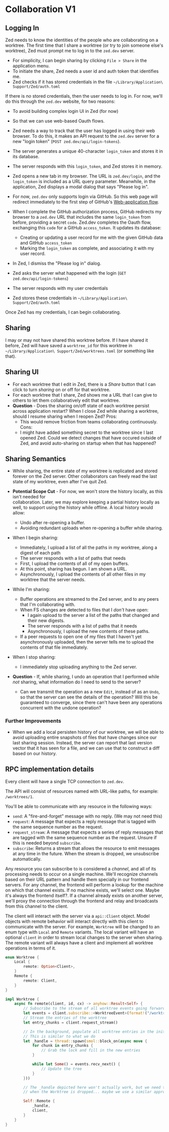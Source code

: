 # Collaboration V1

## Logging In

Zed needs to know the identities of the people who are collaborating on a worktree. The first
time that I share a worktree (or try to join someone else's worktree), Zed must prompt me to
log in to the `zed.dev` server.

* For simplicity, I can begin sharing by clicking `File > Share` in the application menu.
* To initiate the share, Zed needs a user id and auth token that identifies me.
* Zed checks if it has stored credentials in the file `~/Library/Application\ Support/Zed/auth.toml`

If there is *no* stored credentials, then the user needs to log in. For now, we'll do this through
the `zed.dev` website, for two reasons:
  * To avoid building complex login UI in Zed (for now)
  * So that we can use web-based Oauth flows.

* Zed needs a way to track that the user has logged in using their web browser. To do this,
  it makes an API request to the `zed.dev` server for a new "login token" (`POST zed.dev/api/login-tokens`).
* The server generates a unique 40-character `login_token` and stores it in its database.
* The server responds with this `login_token`, and Zed stores it in memory.
* Zed opens a new tab in my browser. The URL is `zed.dev/login`, and the `login_token` is included as a URL
  query parameter. Meanwhile, in the application, Zed displays a modal dialog that says "Please log in".
* For now, `zed.dev` only supports login via GitHub. So this web page will redirect immediately to the first
  step of GitHub's [Web-application flow](https://docs.github.com/en/developers/apps/building-oauth-apps/authorizing-oauth-apps#web-application-flow).
* When I complete the GitHub authorization process, GitHub redirects my browser to a `zed.dev` URL that
  includes the same `login_token` from before, providing a secret `code`. Zed.dev completes the Oauth flow, exchanging this `code` for a GitHub `access_token`. It updates its database:
    * Creating or updating a user record for me with the given GitHub data and GitHub `access_token`
    * Marking the `login_token` as complete, and associating it with my user record.
* In Zed, I dismiss the "Please log in" dialog.
* Zed asks the server what happened with the login (`GET zed.dev/api/login-tokens`)
* The server responds with my user credentials
* Zed stores these credentials in `~/Library/Application\ Support/Zed/auth.toml`

Once Zed has my credentials, I can begin collaborating.

## Sharing

I may or may not have shared this worktree before. If I have shared it before, Zed will have saved a `worktree_id` for this
worktree in `~/Library/Application\ Support/Zed/worktrees.toml` (or something like that).

## Sharing UI

* For each worktree that I edit in Zed, there is a *Share* button that I can click to turn *sharing*
  on or off for that worktree.
* For each worktree that I share, Zed shows me a URL that I can give to others to let them
  collaboratively edit that worktree.
* __Question__ - Does the sharing on/off state of each worktree persist across application restart?
  When I close Zed while sharing a worktree, should I resume sharing when I reopen Zed?
    Pros:
    * This would remove friction from teams collaborating continuously.
    Cons:
    * I might have added something secret to the worktree since I last opened Zed. Could we detect
      changes that have occured outside of Zed, and avoid auto-sharing on startup when that has
      happened?

## Sharing Semantics

* While sharing, the entire state of my worktree is replicated and stored forever on the Zed server.
  Other collaborators can freely read the last state of my worktree, even after I've quit Zed.
* __Potential Scope Cut__ - For now, we won't store the history locally, as this isn't needed for  
  collaboration. Later, we may explore keeping a partial history locally as well, to support using
  the history while offline. A local history would allow:
    * Undo after re-opening a buffer.
    * Avoiding redundant uploads when re-opening a buffer while sharing.

* When I begin sharing:
    * Immediately, I upload a list of all the paths in my worktree, along a digest of each path
    * The server responds with a list of paths that needs
    * First, I upload the contents of all of my open buffers.
    * At this point, sharing has begun. I am shown a URL.
    * Asynchronously, I upload the contents of all other files in my worktree that the server needs.
* While I'm sharing:
    * Buffer operations are streamed to the Zed server, and to any peers that I'm collaborating with.
    * When FS changes are detected to files that I *don't* have open:
        * I again upload to the server a list of the paths that changed and their new digests.
        * The server responds with a list of paths that it needs
        * Asynchronously, I upload the new contents of these paths.
    * If a peer requests to open one of my files that I haven't yet asynchronously uploaded, then
      the server tells me to upload the contents of that file immediately.
* When I stop sharing:
    * I immediately stop uploading anything to the Zed server.

* __Question__  - If, while sharing, I undo an operation that I performed while *not* sharing, what
 information do I need to send to the server?
    * Can we transmit the operation as a new `Edit`, instead of as an `Undo`, so that the server can see
      the details of the operation? Will this be guaranteed to converge, since there can't have been any
      operations concurrent with the undone operation?

### Further Improvements

* When we add a local persisten history of our worktree, we will be able to
  avoid uploading entire snapshots of files that have changes since our last sharing session.
  Instead, the server can report that last version vector that it has seen for a file,
  and we can use that to construct a diff based on our history.

## RPC implementation details

Every client will have a single TCP connection to `zed.dev`.

The API will consist of resources named with URL-like paths, for example: `/worktrees/1`.

You'll be able to communicate with any resource in the following ways:

* `send`: A "fire-and-forget" message with no reply. (We may not need this)
* `request`: A message that expects a reply message that is tagged with the same sequence number as the request.
* `request_stream`: A message that expects a series of reply messages that are tagged with the same sequence number as the request. Unsure if this is needed beyond `subscribe`.
* `subscribe`: Returns a stream that allows the resource to emit messages at any time in the future. When the stream is dropped, we unsubscribe automatically.

Any resource you can subscribe to is considered a *channel*, and all of its processing needs to occur on a single machine. We'll recognize channels based on their URL pattern and handle them specially in our frontend servers. For any channel, the frontend will perform a lookup for the machine on which that channel exists. If no machine exists, we'll select one. Maybe it's always the frontend itself?. If a channel already exists on another server, we'll proxy the connection through the frontend and relay and broadcasts from this channel to the client.

The client will interact with the server via a `api::Client` object. Model objects with remote behavior will interact directly with this client to communicate with the server. For example, `Worktree` will be changed to an enum type with `Local` and `Remote` variants. The local variant will have an optional `client` in order to stream local changes to the server when sharing. The remote variant will always have a client and implement all worktree operations in terms of it.

```rs
enum Worktree {
    Local {
        remote: Option<Client>,
    }
    Remote {
        remote: Client,
    }
}

impl Worktree {
    async fn remote(client, id, cx) -> anyhow::Result<Self> {
        // Subscribe to the stream of all worktree events going forward
        let events = client.subscribe::<WorktreeEvent>(format!("/worktrees/{}", worktree_id)).await?;
        // Stream the entries of the worktree
        let entry_chunks = client.request_stream()

        // In the background, populate all worktree entries in the initial stream and process any change events.
        // This is similar to what we do 
        let _handle = thread::spawn(smol::block_on(async move {
            for chunk in entry_chunks {
                // Grab the lock and fill in the new entries
            }

            while let Some() = events.recv_next() {
                // Update the tree
            }
        }))

        // The _handle depicted here won't actually work, but we need to terminate the thread and drop the subscription
        // when the Worktree is dropped... maybe we use a similar approach to how we handle local worktrees.

        Self::Remote {
            _handle,
            client,
        }
    }
}
```